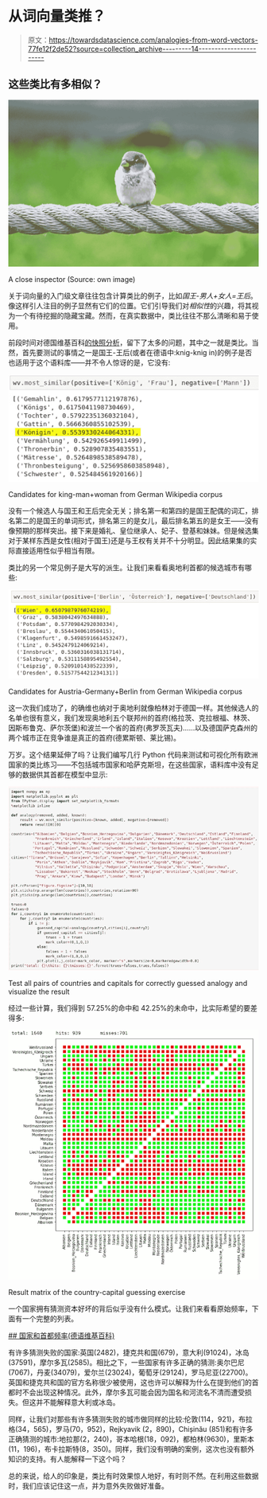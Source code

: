 # 从词向量类推？

> 原文：<https://towardsdatascience.com/analogies-from-word-vectors-77fe12f2de52?source=collection_archive---------14----------------------->

## 这些类比有多相似？

![](img/7513d6935f4f4b95cfcd98f0c5e7cbe6.png)

A close inspector (Source: own image)

关于词向量的入门级文章往往包含计算类比的例子，比如*国王-男人+女人=王后*。像这样引人注目的例子显然有它们的位置。它们引导我们对*相似性*的兴趣，将其视为一个有待挖掘的隐藏宝藏。然而，在真实数据中，类比往往不那么清晰和易于使用。

前段时间对德国维基百科[的快照分析](/comparing-word-embeddings-c2efd2455fe3)，留下了太多的问题，其中之一就是类比。当然，首先要测试的事情之一是国王-王后(或者在德语中:knig-knig in)的例子是否也适用于这个语料库——并不令人惊讶的是，它没有:

![](img/146009b346ed12e48c630f63403cde0c.png)

Candidates for king-man+woman from German Wikipedia corpus

没有一个候选人与国王和王后完全无关；排名第一和第四的是国王配偶的词汇，排名第二的是国王的单词形式，排名第三的是女儿，最后排名第五的是女王——没有像预期的那样突出。接下来是婚礼、皇位继承人、妃子、登基和妹妹。但是候选集对于某样东西是女性(相对于国王)还是与王权有关并不十分明显。因此结果集的实际直接适用性似乎相当有限。

类比的另一个常见例子是大写的派生。让我们来看看奥地利首都的候选城市有哪些:

![](img/9797a8c4989070f0d50a8869108f9c9e.png)

Candidates for Austria-Germany+Berlin from German Wikipedia corpus

这一次我们成功了，的确维也纳对于奥地利就像柏林对于德国一样。其他候选人的名单也很有意义，我们发现奥地利五个联邦州的首府(格拉茨、克拉根福、林茨、因斯布鲁克、萨尔茨堡)和波兰一个省的首府(弗罗茨瓦夫)……以及德国萨克森州的两个城市正在竞争谁是真正的首府(德累斯顿、莱比锡)。

万岁。这个结果延伸了吗？让我们编写几行 Python 代码来测试和可视化所有欧洲国家的类比练习——不包括城市国家和哈萨克斯坦，在这些国家，语料库中没有足够的数据供其首都在模型中显示:

![](img/ed95f4d58c90ef8622b52b5ce4e40dea.png)

Test all pairs of countries and capitals for correctly guessed analogy and visualize the result

经过一些计算，我们得到 57.25%的命中和 42.25%的未命中，比实际希望的要差得多:

![](img/d0cf0d545c991fda10fb218c1d4f7169.png)

Result matrix of the country-capital guessing exercise

一个国家拥有猜测资本好坏的背后似乎没有什么模式。让我们来看看原始频率，下面有一个完整的列表。

 [## 国家和首都频率(德语维基百科)](https://docs.google.com/spreadsheets/d/e/2PACX-1vSg_JCF1IBfzz4XCHkuFzOIrE4QAhk8o0hczg28rAgh4jU1-Mp65ADOfttlz68kiRGC7rTxeVTnbw5K/pubhtml) 

有许多猜测失败的国家:英国(2482)，捷克共和国(679)，意大利(91024)，冰岛(37591)，摩尔多瓦(2585)。相比之下，一些国家有许多正确的猜测:奥尔巴尼(7067)，丹麦(34079)，爱尔兰(23024)，葡萄牙(29124)，罗马尼亚(22700)。英国和捷克共和国的官方名称很少被使用，这也许可以解释为什么在提到他们的首都时不会出现这种情况。此外，摩尔多瓦可能会因为国名和河流名不清而遭受损失。但这并不能解释意大利或冰岛。

同样，让我们对那些有许多猜测失败的城市做同样的比较:伦敦(114，921)，布拉格(34，565)，罗马(70，952)，Rejkyavik (2，890)，Chișinău (851)和有许多正确猜测的城市:地拉那(2，240)，哥本哈根(18，092)，都柏林(9630)，里斯本(11，196)，布卡拉斯特(8，350)。同样，我们没有明确的案例，这次也没有额外知识的支持。有人能解释一下这个吗？

总的来说，给人的印象是，类比有时效果惊人地好，有时则不然。在利用这些数据时，我们应该记住这一点，并为意外失败做好准备。
